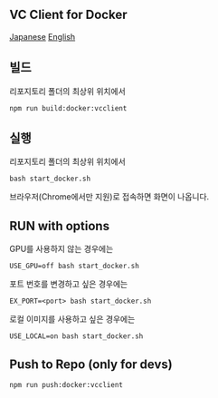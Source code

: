 ## VC Client for Docker

[Japanese](./README.md) [English](./README_en.md)

## 빌드

리포지토리 폴더의 최상위 위치에서

```
npm run build:docker:vcclient
```

## 실행

리포지토리 폴더의 최상위 위치에서

```
bash start_docker.sh
```

브라우저(Chrome에서만 지원)로 접속하면 화면이 나옵니다.

## RUN with options

GPU를 사용하지 않는 경우에는

```
USE_GPU=off bash start_docker.sh
```

포트 번호를 변경하고 싶은 경우에는

```
EX_PORT=<port> bash start_docker.sh
```

로컬 이미지를 사용하고 싶은 경우에는

```
USE_LOCAL=on bash start_docker.sh
```

## Push to Repo (only for devs)

```
npm run push:docker:vcclient
```
